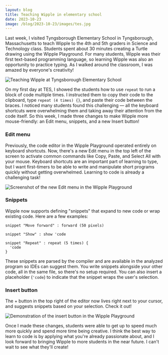 ```yaml
---
layout: blog
title: Teaching Wipple in elementary school
date: 2023-10-23
image: /blog/2023-10-23/images/tes.jpg
---
```


Last week, I visited Tyngsborough Elementary School in Tyngsborough, Massachusetts to teach Wipple to the 4th and 5th graders in Science and Technology class. Students spent about 30 minutes creating a Turtle drawing using the Wipple Playground. For many students, Wipple was their first text-based programming language, so learning Wipple was also an opportunity to practice typing. As I walked around the classroom, I was amazed by everyone's creativity!

![Teaching Wipple at Tyngsborough Elementary School](/blog/2023-10-23/images/tes.jpg)

On my first day at TES, I showed the students how to use `repeat` to run a block of code multiple times. I instructed them to copy their code to the clipboard, type `repeat (4 times) {}`, and paste their code between the braces. I noticed many students found this challenging — all the keyboard shortcuts were overwhelming them and taking away their attention from the code itself. So this week, I made three changes to make Wipple more mouse-friendly: an Edit menu, snippets, and a new Insert button!

### Edit menu

Previously, the code editor in the Wipple Playground operated entirely on keyboard shortcuts. Now, there's a new Edit menu in the top left of the screen to activate common commands like Copy, Paste, and Select All with your mouse. Keyboard shortcuts are an important part of learning to type, but I want first-timers to be able to write and manipulate short programs quickly without getting overwhelmed. Learning to code is already a challenging task!

![Screenshot of the new Edit menu in the Wipple Playground](/blog/2023-10-23/images/edit-menu.png)

### Snippets

Wipple now supports defining "snippets" that expand to new code or wrap existing code. Here are a few examples:

```wipple
snippet "Move forward" : forward (50 pixels)

snippet "Show" : show 'code

snippet "Repeat" : repeat (5 times) {
  'code
}
```

These snippets are parsed by the compiler and are available in the analyzed program so IDEs can suggest them. You write snippets alongside your other code, all in the same file, so there's no setup required. You can also insert a placeholder (`'code`) to indicate that the snippet wraps the user's selection.

### Insert button

The + button in the top right of the editor now lives right next to your cursor, and suggests snippets based on your selection. Check it out!

![Demonstration of the insert button in the Wipple Playground](/blog/2023-10-23/images/insert-button-demo.gif)

Once I made these changes, students were able to get up to speed much more quickly and spend more time being creative. I think the best way to learn to code is by applying what you're already passionate about, and I look forward to bringing Wipple to more students in the near future. I can't wait to see what they'll create!
